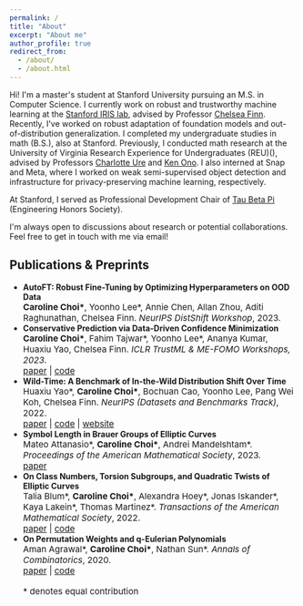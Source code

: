 ```yaml
---
permalink: /
title: "About"
excerpt: "About me"
author_profile: true
redirect_from: 
  - /about/
  - /about.html
---
```


[//]: # (Hi! I'm Caroline, a Master's student at Stanford University studying Computer Science. )

[//]: # (I am fortunate to be advised by Prof. Chelsea Finn and part of the Stanford IRIS lab.)

[//]: # ()
[//]: # (My research interests lie in machine learning. )

[//]: # (Recently, I've worked on trustworthy machine learning, specifically robust adaptation of foundation models and understanding real-world distribution shifts.)

[//]: # (I aim to draw inspiration from mathematics and cognitive science to develop more robust and interpretable machine learning algorithms.)

[//]: # ()
[//]: # (Previously, I did my undergraduate in mathematics &#40;B.S.&#41; at Stanford.)

[//]: # ()
[//]: # (Please reach out via email if you would like to chat about research or collaboration!)

Hi! I'm a master's student at Stanford University pursuing an M.S. in Computer Science.
I currently work on robust and trustworthy machine learning at the [Stanford IRIS lab](https://irislab.stanford.edu), advised by Professor [Chelsea Finn](https://ai.stanford.edu/~cbfinn/).
Recently, I've worked on robust adaptation of foundation models and out-of-distribution generalization.
I completed my undergraduate studies in math (B.S.), also at Stanford.
Previously, I conducted math research at the University of Virginia Research Experience for Undergraduates (REU)(), advised by Professors [Charlotte Ure](https://about.illinoisstate.edu/cure/) and [Ken Ono](https://uva.theopenscholar.com/ken-ono/).
I also interned at Snap and Meta, where I worked on weak semi-supervised object detection and infrastructure for privacy-preserving machine learning, respectively.

At Stanford, I served as Professional Development Chair of [Tau Beta Pi](https://tbp.stanford.edu/professional/) (Engineering Honors Society).

I'm always open to discussions about research or potential collaborations. Feel free to get in touch with me via email!

Publications & Preprints
------
- <span style="font-weight:bold;">AutoFT: Robust Fine-Tuning by Optimizing Hyperparameters on OOD Data</span><br>
  <span style="font-size:4mm;"><strong>Caroline Choi\*</strong>, Yoonho Lee\*, Annie Chen, Allan Zhou, Aditi Raghunathan, Chelsea Finn. *NeurIPS DistShift Workshop*, 2023.</span><br>
  <span style="font-size:4mm;">
- <span style="font-weight:bold;">Conservative Prediction via Data-Driven Confidence Minimization</span><br>
  <span style="font-size:4mm;"><strong>Caroline Choi\*</strong>, Fahim Tajwar\*, Yoonho Lee\*, Ananya Kumar, Huaxiu Yao, Chelsea Finn. *ICLR TrustML & ME-FOMO Workshops, 2023*.</span><br>
  <span style="font-size:4mm;">[paper](https://arxiv.org/abs/2306.04974) | [code](https://github.com/tajwarfahim/dcm)</span>
- <span style="font-weight:bold;">Wild-Time: A Benchmark of In-the-Wild Distribution Shift Over Time</span><br>
  <span style="font-size:4mm;">Huaxiu Yao\*, <strong>Caroline Choi\*</strong>, Bochuan Cao, Yoonho Lee, Pang Wei Koh, Chelsea Finn. *NeurIPS (Datasets and Benchmarks Track)*, 2022.</span><br>
  <span style="font-size:4mm;">[paper](https://arxiv.org/abs/2211.14238) | [code](https://github.com/huaxiuyao/Wild-Time) | [website](https://wild-time.github.io) </span>
- <span style="font-weight:bold;">Symbol Length in Brauer Groups of Elliptic Curves</span><br>
  <span style="font-size:4mm;">Mateo Attanasio\*, <strong>Caroline Choi\*</strong>, Andrei Mandelshtam\*. *Proceedings of the American Mathematical Society*, 2023.</span><br>
  <span style="font-size:4mm;">[paper](https://arxiv.org/abs/2107.10886)</span>
- <span style="font-weight:bold;">On Class Numbers, Torsion Subgroups, and Quadratic Twists of Elliptic Curves</span><br>
  <span style="font-size:4mm;">Talia Blum\*, <strong>Caroline Choi\*</strong>, Alexandra Hoey\*, Jonas Iskander\*, Kaya Lakein\*, Thomas Martinez\*. *Transactions of the American Mathematical Society*, 2022.</span><br>
  <span style="font-size:4mm;">[paper](https://arxiv.org/abs/2007.08756) | [code](https://github.com/cchoi1/class-numbers)</span>
- <span style="font-weight:bold;">On Permutation Weights and q-Eulerian Polynomials</span><br>
  <span style="font-size:4mm;">Aman Agrawal\*, <strong>Caroline Choi\*</strong>, Nathan Sun\*. *Annals of Combinatorics*, 2020.</span><br>
  <span style="font-size:4mm;">[paper](https://arxiv.org/abs/1809.07398) | [code](https://github.com/cchoi1/permutation-weights)</span>
<br><br>
<span style="font-size:4mm;">\* denotes equal contribution</span>
